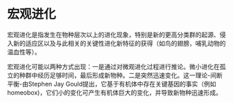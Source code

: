 # 宏观进化

宏观进化是指发生在物种层次以上的进化现象，特别是新的更高分类群的起源、侵入新的适应区以及与此相关的关键性进化新特征的获得（如鸟的翅膀，哺乳动物的温血性等）。

宏观进化可能以两种方式出现：一是通过对微观进化过程进行推论。微小进化在孤立的种群中经历足够时间，最后形成新物种。二是突然迅速变化。这一理论-间断平衡-由Stephen Jay Gould提出，它基于有机体中存在关键基因的事实（例如homeobox)，它们小的变化可产生有机体巨大的变化，并导致新物种迅速形成。